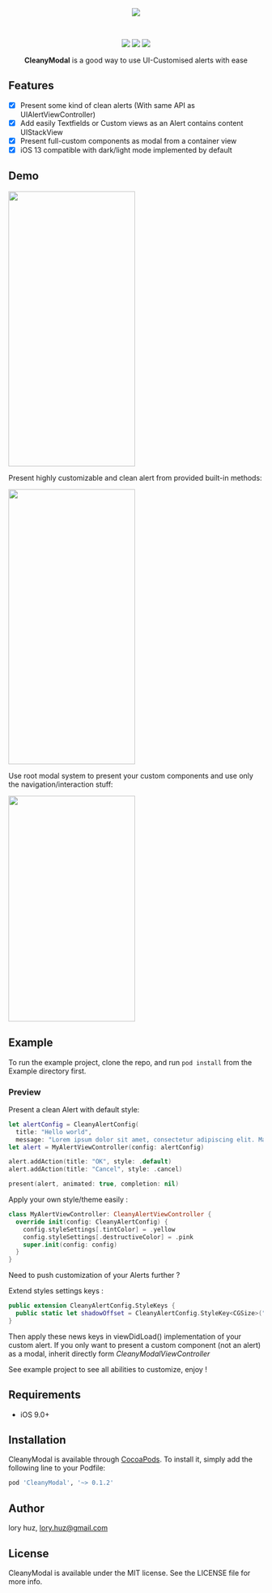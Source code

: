<p align="center">
<img src="https://user-images.githubusercontent.com/3198863/51546931-839ac800-1e65-11e9-89a0-aa0d79e25e61.png" />
</p>
<br />
<p align="center">
<a href="http://cocoapods.org/pods/CleanyModal"><img src="https://img.shields.io/cocoapods/v/CleanyModal.svg?style=flat"/></a>
<a href="http://cocoapods.org/pods/CleanyModal"><img src="https://img.shields.io/cocoapods/l/CleanyModal.svg?style=flat"/></a>
<a href="http://cocoapods.org/pods/CleanyModal"><img src="https://img.shields.io/cocoapods/p/CleanyModal.svg?style=flat"/></a>
</p>

<p align="center"><strong>CleanyModal</strong> is a good way to use UI-Customised alerts with ease</p>

## Features

- [x] Present some kind of clean alerts (With same API as UIAlertViewController)
- [x] Add easily Textfields or Custom views as an Alert contains content UIStackView
- [x] Present full-custom components as modal from a container view
- [x] iOS 13 compatible with dark/light mode implemented by default

## Demo

<img src="https://user-images.githubusercontent.com/3198863/51548417-91058180-1e68-11e9-955b-2a7238a09afb.gif" width="250" height="542" />

Present highly customizable and clean alert from provided built-in methods:

<img src="https://user-images.githubusercontent.com/3198863/44787753-4c670a00-ab98-11e8-869e-a219c82633c0.jpeg" width="250" height="542" />

Use root modal system to present your custom components and use only the navigation/interaction stuff:

<img src="https://user-images.githubusercontent.com/3198863/38334728-783ae638-385c-11e8-82bf-b6fa65e528ce.jpeg" width="250" height="445" />

## Example

To run the example project, clone the repo, and run `pod install` from the Example directory first.

### Preview

Present a clean Alert with default style:

```swift
let alertConfig = CleanyAlertConfig(
  title: "Hello world",
  message: "Lorem ipsum dolor sit amet, consectetur adipiscing elit. Maecenas sed massa a magna semper semper a eget justo")
let alert = MyAlertViewController(config: alertConfig)

alert.addAction(title: "OK", style: .default)
alert.addAction(title: "Cancel", style: .cancel)

present(alert, animated: true, completion: nil)
```

Apply your own style/theme easily :

```swift
class MyAlertViewController: CleanyAlertViewController {
  override init(config: CleanyAlertConfig) {
    config.styleSettings[.tintColor] = .yellow
    config.styleSettings[.destructiveColor] = .pink
    super.init(config: config)
  }
}
```
Need to push customization of your Alerts further ? 

Extend styles settings keys :

```swift
public extension CleanyAlertConfig.StyleKeys {
  public static let shadowOffset = CleanyAlertConfig.StyleKey<CGSize>("shadowOffset")
}
```
Then apply these news keys in viewDidLoad() implementation of your custom alert.
If you only want to present a custom component (not an alert) as a modal, inherit directly form *CleanyModalViewController*

See example project to see all abilities to customize, enjoy !

## Requirements

- iOS 9.0+

## Installation

CleanyModal is available through [CocoaPods](http://cocoapods.org). To install
it, simply add the following line to your Podfile:

```ruby
pod 'CleanyModal', '~> 0.1.2'
```

## Author

lory huz, lory.huz@gmail.com

## License

CleanyModal is available under the MIT license. See the LICENSE file for more info.
